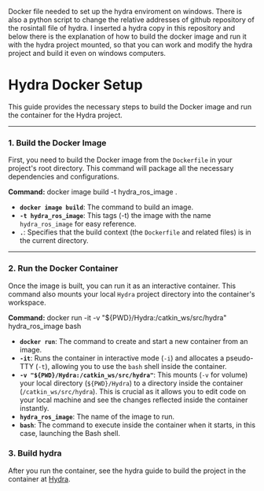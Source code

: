 Docker file needed to set up the hydra enviroment on windows. There is also a python script to change the relative addresses of github repository of the rosintall file of hydra.
I inserted a hydra copy in this repository and below there is the explanation of how to build the docker image and run it with the hydra project mounted, so that you can work and modify the hydra project and build it even on windows computers.

# Hydra Docker Setup

This guide provides the necessary steps to build the Docker image and run the container for the Hydra project.

---

### 1. Build the Docker Image

First, you need to build the Docker image from the `Dockerfile` in your project's root directory. 
This command will package all the necessary dependencies and configurations.

**Command:**
docker image build -t hydra_ros_image .

- **`docker image build`**: The command to build an image.
- **`-t hydra_ros_image`**: This tags (-t) the image with the name `hydra_ros_image` for easy reference.
- **`.`**: Specifies that the build context (the `Dockerfile` and related files) is in the current directory.

---

### 2. Run the Docker Container

Once the image is built, you can run it as an interactive container. This command also mounts your 
local `Hydra` project directory into the container's workspace.

**Command:**
docker run -it -v "${PWD}/Hydra:/catkin_ws/src/hydra" hydra_ros_image bash

- **`docker run`**: The command to create and start a new container from an image.
- **`-it`**: Runs the container in interactive mode (`-i`) and allocates a pseudo-TTY (`-t`), allowing you to use the `bash` shell inside the container.
- **`-v "${PWD}/Hydra:/catkin_ws/src/hydra"`**: This mounts (`-v` for volume) your local directory (`${PWD}/Hydra`) to a directory inside the container (`/catkin_ws/src/hydra`). This is crucial as it allows you to edit code on your local machine and see the changes reflected inside the container instantly.
- **`hydra_ros_image`**: The name of the image to run.
- **`bash`**: The command to execute inside the container when it starts, in this case, launching the Bash shell.

### 3. Build hydra

After you run the container, see the hydra guide to build the project in the container at [Hydra](https://github.com/MIT-SPARK/Hydra).
